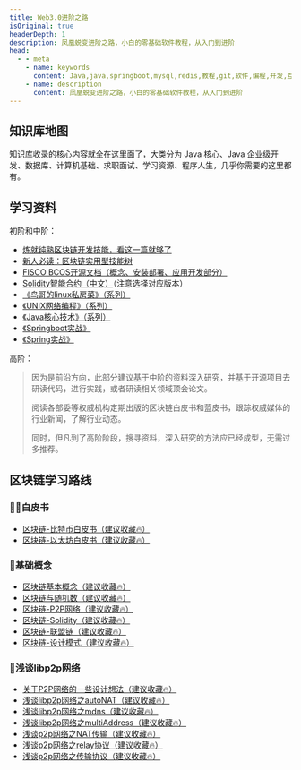 ```yaml
---
title: Web3.0进阶之路
isOriginal: true
headerDepth: 1
description: 凤凰蜕变进阶之路，小白的零基础软件教程，从入门到进阶
head:
  - - meta
    - name: keywords
      content: Java,java,springboot,mysql,redis,教程,git,软件,编程,开发,互联网,Java 基础,Java 教程,Java 程序员进阶之路,Java 入门
    - name: description
      content: 凤凰蜕变进阶之路，小白的零基础软件教程，从入门到进阶
---
```


## 知识库地图

知识库收录的核心内容就全在这里面了，大类分为 Java 核心、Java 企业级开发、数据库、计算机基础、求职面试、学习资源、程序人生，几乎你需要的这里都有。

## 学习资料

初阶和中阶：

- [炼就纯熟区块链开发技能，看这一篇就够了](https://mp.weixin.qq.com/s/1RGKEdcGhZbjqKv7LBrAVA)
- [新人必读：区块链实用型技能树](https://mp.weixin.qq.com/s?__biz=MzA3MTI5Njg4Mw==&mid=2247485259&idx=1&sn=cc10c77034c33dd97f0205e561935417&chksm=9f2ef557a8597c4119e3fc103f6cf51f62cb4100d1d8293b9de2668ee0f6ca963fae06f05b0e&scene=21#wechat_redirect)
- [FISCO BCOS开源文档（概念、安装部署、应用开发部分）](https://fisco-bcos-documentation.readthedocs.io/zh_CN/latest/)
- [Solidity智能合约（中文）](https://solidity-cn.readthedocs.io/)（注意选择对应版本）
- [《鸟哥的linux私房菜》（系列）](https://book.douban.com/subject/2208530/)
- [《UNIX网络编程》（系列）](https://book.douban.com/subject/1500149/)
- [《Java核心技术》（系列）](https://book.douban.com/subject/26880667/)
- [《Springboot实战》](https://book.douban.com/subject/26857423/)
- [《Spring实战》](https://book.douban.com/subject/26767354/)

高阶：

> 因为是前沿方向，此部分建议基于中阶的资料深入研究，并基于开源项目去研读代码，进行实践，或者研读相关领域顶会论文。
>
> 阅读各部委等权威机构定期出版的区块链白皮书和蓝皮书，跟踪权威媒体的行业新闻，了解行业动态。
>
> 同时，但凡到了高阶阶段，搜寻资料，深入研究的方法应已经成型，无需过多推荐。

## 区块链学习路线

### 🙅‍♀️白皮书

- [区块链-比特币白皮书（建议收藏🔥）](The_white_paper_the_currency.md)
- [区块链-以太坊白皮书（建议收藏🔥）](White_paper_the_etheric_lane.md)

### 🐲基础概念

- [区块链基本概念（建议收藏🔥）](Basic_logic/Block_chain_concept.md)
- [区块链与随机数（建议收藏🔥）](Basic_logic/Block_chain_and_random_Numbers.md)
- [区块链-P2P网络（建议收藏🔥）](Basic_logic/Chain_block_design.md)
- [区块链-Solidity（建议收藏🔥）](Basic_logic/Intelligent_contract_solidity.md)
- [区块链-联盟链（建议收藏🔥）](Basic_logic/League_chain.md)
- [区块链-设计模式（建议收藏🔥）](Basic_logic/Smart_contracts_design_pattern.md)

### 🏃浅谈libp2p网络

- [关于P2P网络的一些设计想法（建议收藏🔥）](component/p2p/Some_of_the_design_ideas_of_P2P_network.md)
- [浅谈libp2p网络之autoNAT（建议收藏🔥）](component/p2p/Introduction_to_libp2p_autoNAT_network.md)
- [浅谈libp2p网络之mdns（建议收藏🔥）](component/p2p/Introduction_to_libp2p_MDNS_network.md)
- [浅谈libp2p网络之multiAddress（建议收藏🔥）](component/p2p/Introduction_to_libp2p_multiAddress_network.md)
- [浅谈p2p网络之NAT传输（建议收藏🔥）](component/p2p/Introduction_to_libp2p_autoNAT_network.md)
- [浅谈p2p网络之relay协议（建议收藏🔥）](component/p2p/Introduction_to_the_relay_of_p2p_network_protocol.md)
- [浅谈p2p网络之传输协议（建议收藏🔥）](component/p2p/Introduction_to_p2p_network_transmission_of_NAT.md)
